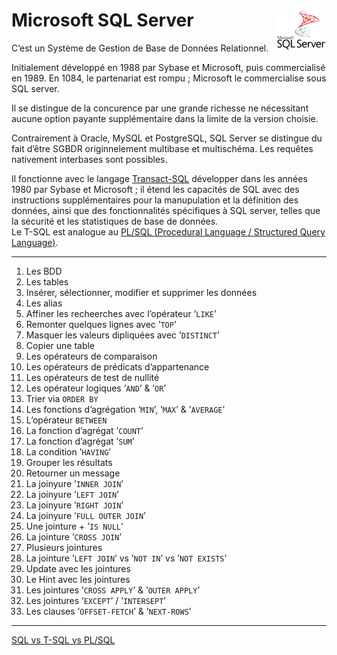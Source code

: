 # **Microsoft SQL Server** <a href="https://github.com/MiKL5/Business_Intelligence/"> <img src="assets/Microsoft_SQL_Server.svg" alt="Microsoft SQL Server" align="right" height="64px"> </a>
C’est un Système de Gestion de Base de Données Relationnel.

Initialement développé en 1988 par Sybase et Microsoft, puis commercialisé en 1989. En 1084, le partenariat est rompu ; Microsoft le commercialise sous SQL server.

Il se distingue de la concurence par une grande richesse ne nécessitant aucune option payante supplémentaire dans la limite de la version choisie.

Contrairement à Oracle, MySQL et PostgreSQL, SQL Server se distingue du fait d’être SGBDR originnelement multibase et multischéma. Les requêtes nativement interbases sont possibles.

Il fonctionne avec le langage [Transact-SQL](docs/tsql) développer dans les années 1980 par Sybase et Microsoft ; il étend les capacités de SQL avec des instructions supplémentaires pour la manupulation et la définition des données, ainsi que des fonctionnalités spécifiques à SQL server, telles que la sécurité et les statistiques de base de données.  
Le T-SQL est analogue au [PL/SQL (Procedural Language / Structured Query Language)](docs/plsql).

<!-- 0. [Version](sqlServer/version) -->
---
1. Les BDD  
1. Les tables  
1. Insérer, sélectionner, modifier et supprimer les données    
1. Les alias  
1. Affiner les recheerches avec l’opérateur ’`LIKE`’  
1. Remonter quelques lignes avec ’`TOP`’  
1. Masquer les valeurs dipliquées avec ’`DISTINCT`’  
1. Copier une table  
1. Les opérateurs de comparaison  
1. Les opérateurs de prédicats d’appartenance  
1. Les opérateurs de test de nullité  
1. Les opérateur logiques ’`AND`’ & ’`OR`’  
1. Trier via `ORDER BY`  
1. Les fonctions d’agrégation ’`MIN`’, ’`MAX`’ & ’`AVERAGE`’  
1. L’opérateur `BETWEEN`  
1. La fonction d’agrégat ’`COUNT`’  
1. La fonction d’agrégat ’`SUM`’  
1. La condition ’`HAVING`’  
1. Grouper les résultats  
1. Retourner un message  
1. La joinyure ’`INNER JOIN`’  
1. La joinyure ’`LEFT JOIN`’  
1. La joinyure ’`RIGHT JOIN`’  
1. La joinyure ’`FULL OUTER JOIN`’  
1. Une jointure + ’`IS NULL`’  
1. La jointure ’`CROSS JOIN`’  
1. Plusieurs jointures  
1. La jointure ’`LEFT JOIN`’ vs ’`NOT IN`’ vs ’`NOT EXISTS`’  
1. Update avec les jointures  
1. Le Hint avec les jointures  
1. Les jointures ’`CROSS APPLY`’ & ’`OUTER APPLY`’  
1. Les jointures ’`EXCEPT`’ / ’`INTERSEPT`’  
1. Les clauses ’`OFFSET-FETCH`’ & ’`NEXT-ROWS`’  
<!-- 1. ’`TRIM`’ ,’`LTRIM`’ ,’`RTRIM`’ ,’`UPPER`’ ,’`LOWER`’   -->
___
[SQL vs T-SQL vs PL/SQL](docs/compare)